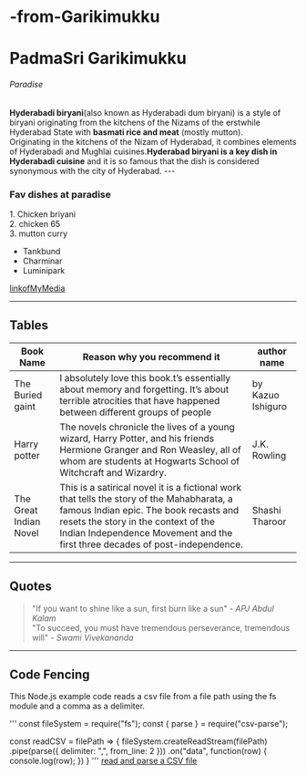 # -from-Garikimukku

<h1>PadmaSri Garikimukku </h1>
<h6>Paradise</h6>
<b>Hyderabadi biryani</b>(also known as Hyderabadi dum biryani) is a style of biryani originating from the kitchens of the Nizams of the erstwhile Hyderabad State with <b>basmati rice and meat</b> (mostly mutton).
<br>
 Originating in the kitchens of the Nizam of Hyderabad, it combines elements of Hyderabadi and Mughlai cuisines.<b>Hyderabad biryani is a key dish in Hyderabadi cuisine</b> and it is so famous that the dish is considered synonymous with the city of Hyderabad.
 ---
 <h3>Fav dishes at paradise</h3>
 1. Chicken briyani<br>
 2. chicken 65<br>
 3. mutton curry<br>




 * Tankbund<br>
 * Charminar<br>
 * Luminipark<br>

 [linkofMyMedia](MyMedia.md)

 ---

 <h2>Tables</h2>
 
| Book Name | Reason why you recommend it| author name |
|--------|-------------|-------------|
|The Buried gaint |I absolutely love this book.t’s essentially about memory and forgetting. It’s about terrible atrocities that have happened between different groups of people |by Kazuo Ishiguro|
|Harry potter|The novels chronicle the lives of a young wizard, Harry Potter, and his friends Hermione Granger and Ron Weasley, all of whom are students at Hogwarts School of Witchcraft and Wizardry. |J.K. Rowling|
|The Great Indian Novel|This is a satirical novel it is a fictional work that tells the story of the Mahabharata, a famous Indian epic. The book recasts and resets the story in the context of the Indian Independence Movement and the first three decades of post-independence.|Shashi Tharoor | 


---

<h2>Quotes</h2>


> "If you want to shine like a sun, first burn like a sun" - *APJ Abdul Kalam*<br>
> "To succeed, you must have tremendous perseverance, tremendous will" - *Swami Vivekananda*

---
<h2>Code Fencing</h2>

This Node.js example code reads a csv file from a file path using the fs module and a comma as a delimiter.

'''
const fileSystem = require("fs");
const { parse } = require("csv-parse");

const readCSV = filePath => {
	fileSystem.createReadStream(filePath)
		.pipe(parse({
			delimiter: ",",
			from_line: 2
		}))
		.on("data", function(row) {
			console.log(row);
		})
} 
'''
[read and parse a CSV file](https://code.pieces.app/collections/node-js)





